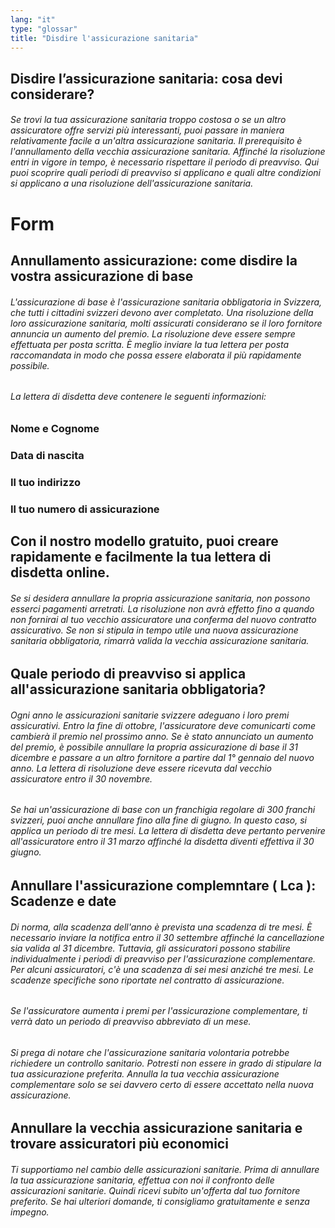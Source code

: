 ```yaml
---
lang: "it"
type: "glossar"
title: "Disdire l'assicurazione sanitaria"
---
```


## Disdire l’assicurazione sanitaria: cosa devi considerare?

###### Se trovi la tua assicurazione sanitaria troppo costosa o se un altro assicuratore offre servizi più interessanti, puoi passare in maniera relativamente facile a un'altra assicurazione sanitaria. Il prerequisito è l'annullamento della vecchia assicurazione sanitaria. Affinché la risoluzione entri in vigore in tempo, è necessario rispettare il periodo di preavviso. Qui puoi scoprire quali periodi di preavviso si applicano e quali altre condizioni si applicano a una risoluzione dell'assicurazione sanitaria.

# Form

## Annullamento assicurazione: come disdire la vostra assicurazione di base

###### L'assicurazione di base è l'assicurazione sanitaria obbligatoria in Svizzera, che tutti i cittadini svizzeri devono aver completato. Una risoluzione della loro assicurazione sanitaria, molti assicurati considerano se il loro fornitore annuncia un aumento del premio. La risoluzione deve essere sempre effettuata per posta scritta. È meglio inviare la tua lettera per posta raccomandata in modo che possa essere elaborata il più rapidamente possibile.

###### La lettera di disdetta deve contenere le seguenti informazioni:

### Nome e Cognome

### Data di nascita

### Il tuo indirizzo

### Il tuo numero di assicurazione

## Con il nostro modello gratuito, puoi creare rapidamente e facilmente la tua lettera di disdetta online.

###### Se si desidera annullare la propria assicurazione sanitaria, non possono esserci pagamenti arretrati. La risoluzione non avrà effetto fino a quando non fornirai al tuo vecchio assicuratore una conferma del nuovo contratto assicurativo. Se non si stipula in tempo utile una nuova assicurazione sanitaria obbligatoria, rimarrà valida la vecchia assicurazione sanitaria.

## Quale periodo di preavviso si applica all'assicurazione sanitaria obbligatoria?

###### Ogni anno le assicurazioni sanitarie svizzere adeguano i loro premi assicurativi. Entro la fine di ottobre, l'assicuratore deve comunicarti come cambierà il premio nel prossimo anno. Se è stato annunciato un aumento del premio, è possibile annullare la propria assicurazione di base il 31 dicembre e passare a un altro fornitore a partire dal 1° gennaio del nuovo anno. La lettera di risoluzione deve essere ricevuta dal vecchio assicuratore entro il 30 novembre.

###### Se hai un'assicurazione di base con un franchigia regolare di 300 franchi svizzeri, puoi anche annullare fino alla fine di giugno. In questo caso, si applica un periodo di tre mesi. La lettera di disdetta deve pertanto pervenire all'assicuratore entro il 31 marzo affinché la disdetta diventi effettiva il 30 giugno.

## Annullare l'assicurazione complemntare ( Lca ): Scadenze e date

###### Di norma, alla scadenza dell'anno è prevista una scadenza di tre mesi. È necessario inviare la notifica entro il 30 settembre affinché la cancellazione sia valida al 31 dicembre. Tuttavia, gli assicuratori possono stabilire individualmente i periodi di preavviso per l'assicurazione complementare. Per alcuni assicuratori, c'è una scadenza di sei mesi anziché tre mesi. Le scadenze specifiche sono riportate nel contratto di assicurazione.

###### Se l'assicuratore aumenta i premi per l'assicurazione complementare, ti verrà dato un periodo di preavviso abbreviato di un mese.

###### Si prega di notare che l'assicurazione sanitaria volontaria potrebbe richiedere un controllo sanitario. Potresti non essere in grado di stipulare la tua assicurazione preferita. Annulla la tua vecchia assicurazione complementare solo se sei davvero certo di essere accettato nella nuova assicurazione.

## Annullare la vecchia assicurazione sanitaria e trovare assicuratori più economici

###### Ti supportiamo nel cambio delle assicurazioni sanitarie. Prima di annullare la tua assicurazione sanitaria, effettua con noi il confronto delle assicurazioni sanitarie. Quindi ricevi subito un'offerta dal tuo fornitore preferito. Se hai ulteriori domande, ti consigliamo gratuitamente e senza impegno.
